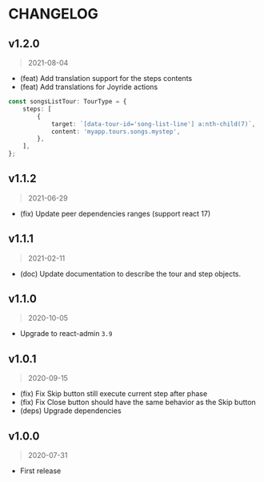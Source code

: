 # CHANGELOG

## v1.2.0

> 2021-08-04

-   (feat) Add translation support for the steps contents
-   (feat) Add translations for Joyride actions

```ts
const songsListTour: TourType = {
    steps: [
        {
            target: `[data-tour-id='song-list-line'] a:nth-child(7)`,
            content: 'myapp.tours.songs.mystep',
        },
    ],
};
```

## v1.1.2

> 2021-06-29

-   (fix) Update peer dependencies ranges (support react 17)

## v1.1.1

> 2021-02-11

-   (doc) Update documentation to describe the tour and step objects.

## v1.1.0

> 2020-10-05

-   Upgrade to react-admin `3.9`

## v1.0.1

> 2020-09-15

-   (fix) Fix Skip button still execute current step after phase
-   (fix) Fix Close button should have the same behavior as the Skip button
-   (deps) Upgrade dependencies

## v1.0.0

> 2020-07-31

-   First release
